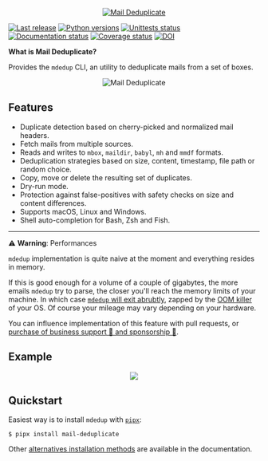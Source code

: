<p align="center">
  <a href="https://github.com/kdeldycke/mail-deduplicate/">
    <img src="https://raw.githubusercontent.com/kdeldycke/mail-deduplicate/main/docs/images/mail-deduplicate-logo-header.png" alt="Mail Deduplicate">
  </a>
</p>

[![Last release](https://img.shields.io/pypi/v/mail-deduplicate.svg)](https://pypi.python.org/pypi/mail-deduplicate)
[![Python versions](https://img.shields.io/pypi/pyversions/mail-deduplicate.svg)](https://pypi.python.org/pypi/mail-deduplicate)
[![Unittests status](https://github.com/kdeldycke/mail-deduplicate/actions/workflows/tests.yaml/badge.svg?branch=main)](https://github.com/kdeldycke/mail-deduplicate/actions/workflows/tests.yaml?query=branch%3Amain)
[![Documentation status](https://github.com/kdeldycke/mail-deduplicate/actions/workflows/docs.yaml/badge.svg?branch=main)](https://github.com/kdeldycke/mail-deduplicate/actions/workflows/docs.yaml?query=branch%3Amain)
[![Coverage status](https://codecov.io/gh/kdeldycke/mail-deduplicate/branch/main/graph/badge.svg)](https://codecov.io/gh/kdeldycke/mail-deduplicate/branch/main)
[![DOI](https://zenodo.org/badge/9016537.svg)](https://zenodo.org/badge/latestdoi/9016537)

**What is Mail Deduplicate?**

Provides the `mdedup` CLI, an utility to deduplicate mails from a set of boxes.

<p align="center">
  <img src="https://raw.githubusercontent.com/kdeldycke/mail-deduplicate/main/docs/images/cli-coloured-header.png" alt="Mail Deduplicate">
</p>

## Features

- Duplicate detection based on cherry-picked and normalized mail
  headers.
- Fetch mails from multiple sources.
- Reads and writes to `mbox`, `maildir`, `babyl`, `mh` and `mmdf`
  formats.
- Deduplication strategies based on size, content, timestamp, file path
  or random choice.
- Copy, move or delete the resulting set of duplicates.
- Dry-run mode.
- Protection against false-positives with safety checks on size and content differences.
- Supports macOS, Linux and Windows.
- Shell auto-completion for Bash, Zsh and Fish.

---
⚠️ **Warning**: Performances

`mdedup` implementation is quite naive at the moment and everything resides in memory.

If this is good enough for a volume of a couple of gigabytes, the more emails `mdedup` try to parse, the closer you'll reach the memory limits of your machine. In which case [`mdedup` will exit abrubtly](https://github.com/kdeldycke/mail-deduplicate/issues/362#issuecomment-1266743045), zapped by the [OOM killer](https://en.wikipedia.org/wiki/Out_of_memory) of your OS. Of course your mileage may vary depending on your hardware.

You can influence implementation of this feature with pull requests, or [purchase of business support 🤝 and sponsorship 🫶](https://github.com/sponsors/kdeldycke).

## Example

<p align="center">
  <img src="https://raw.githubusercontent.com/kdeldycke/mail-deduplicate/main/docs/images/cli-coloured-run.png">
</p>

## Quickstart

Easiest way is to install `mdedup` with [`pipx`](https://pypa.github.io/pipx/):

```shell-session
$ pipx install mail-deduplicate
```

Other
[alternatives installation methods](https://kdeldycke.github.io/mail-deduplicate/install.html)
are available in the documentation.
